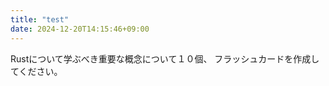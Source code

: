 ```yaml
---
title: "test"
date: 2024-12-20T14:15:46+09:00
---
```


Rustについて学ぶべき重要な概念について１０個、
フラッシュカードを作成してください。
